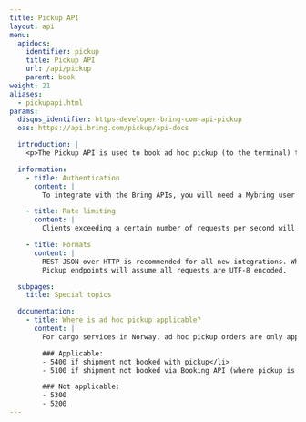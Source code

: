 ```yaml
---
title: Pickup API
layout: api
menu:
  apidocs:
    identifier: pickup
    title: Pickup API
    url: /api/pickup
    parent: book
weight: 21
aliases:
  - pickupapi.html
params:
  disqus_identifier: https-developer-bring-com-api-pickup
  oas: https://api.bring.com/pickup/api-docs

  introduction: |
    <p>The Pickup API is used to book ad hoc pickup (to the terminal) that customers may need/want e.g. if they don't have a fixed pickup agreement with Bring for the relevant shipments. Two types of pickup are supported - cargo shipments in Norway and for parcels and business pallet in NO/SE/DK.</p>

  information:
    - title: Authentication
      content: |
        To integrate with the Bring APIs, you will need a Mybring user account with an API key. Information about prerequisites and authentication headers can be found on the general API [Getting Started page](/api/). In addition to authentication, you need to be [authorized](./authorization).

    - title: Rate limiting
      content: |
        Clients exceeding a certain number of requests per second will be throttled, and the response will contain http status code 429. If you have a use case requiring rates above the limit, please contact developer-booking@bring.com for assistance.

    - title: Formats
      content: |
        REST JSON over HTTP is recommended for all new integrations. While we currently also support XML, this is very likely to be phased out in the future.
        Pickup endpoints will assume all requests are UTF-8 encoded.

  subpages:
    title: Special topics

  documentation:
    - title: Where is ad hoc pickup applicable?
      content: |
        For cargo services in Norway, ad hoc pickup orders are only applicable in the below scenarios.

        ### Applicable:
        - 5400 if shipment not booked with pickup</li>
        - 5100 if shipment not booked via Booking API (where pickup is always included)</li>

        ### Not applicable:
        - 5300
        - 5200
---
```


